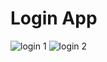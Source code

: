 # Login App

![login 1](https://user-images.githubusercontent.com/107364882/178494854-2725603a-4fdd-407c-868a-cb47751582d4.jpeg) ![login 2](https://user-images.githubusercontent.com/107364882/178494868-3afa0a41-fa7a-42ac-b3c2-ca4690b5848c.jpeg)

